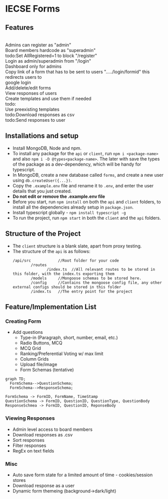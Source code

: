 # IECSE Forms

## Features
<br>Admins can register as "admin"
<br>Board members hardcode as "superadmin"
<br>todo:Set AllRegistered=1 to block "/register"
<br>Login as admin/superadmin from "/login"
<br>Dashboard only for admins
<br>Copy link of a form that has to be sent to users "...../login/formid" this redirects users to <br>google login
<br>Add/delete/edit forms
<br>View responses of users
<br>Create templates and use them if needed
<br>todo:
<br>Use preexisting templates 
<br>todo:Download responses as csv
<br>todo:Send responses to user


## Installations and setup
- Install MongoDB, Node and npm. 
- To install any package for the `api` or `client`, run `npm i <package-name>` and also `npm i -D @types<package-name>`. The later with save the types of the package as a dev-dependency, which will be handy for typescript. 
- In MongoDB, create a new database called `forms`, and create a new user using `db.createUser({...})`.
- Copy the `.example.env` file and rename it to `.env`, and enter the user details that you just created.
- **Do not edit or remove the .example.env file**  
- Before you start, run `npm install` on both the `api` and `client` folders, to install all the dependencies already setup in `package.json`.
- Install typescript globally - `npm install typescript -g`
- To run the project, run `npm start` in both the `client` and the `api` folders.

## Structure of the Project
- The `client` structure is a blank slate, apart from proxy testing. 
- The structure of the `api` is as follows:
    ```
    /api/src            //Root folder for your code
            /routes
                   /index.ts  //All relevant routes to be stored in this folder, with the index.ts exporting them 
            /models     //Mongoose schemas to be stored here. 
            /config     //Contains the mongoose config file, any other external configs should be stored in this folder
            /index.ts   //The entry point for the project
    ```

## Feature/Implementation List

### Creating Form

- Add questions 
  - Type-in (Paragraph, short, number, email, etc.)
  - Radio Buttons, MCQ
  - MCQ Grid
  - Ranking/Preferential Voting w/ max limit
  - Column Grids
  - Upload file/image
  - Form Schemas (tentative)

```mermaid
graph TD;
  FormSchema-->QuestionSchema;
  FormSchema-->ResponseSchema;
```

```
FormSchema -> FormID, FormName, TimeStamp
QuestionSchema -> FormID, QuestionID, QuestionType, QuestionBody
ResponseSchmea -> FormID, QuestionID, ReponseBody
```


### Viewing Responses

- Admin level access to board members
- Download responses as .csv
- Sort responses
- Filter responses
- RegEx on text fields 

### Misc
- Auto save form state for a limited amount of time - cookies/session stores
- Download response as a user
- Dynamic form themeing (background->dark/light)